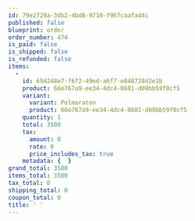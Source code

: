 ```yaml
---
id: 79e2729a-3db2-4bd8-9710-f967caafad4c
published: false
blueprint: order
order_number: 474
is_paid: false
is_shipped: false
is_refunded: false
items:
  -
    id: 694248e7-f6f2-49ed-a6f7-e848728d2e1b
    product: 66e767a9-ee34-4dc4-8681-d09bb59f0cf5
    variant:
      variant: Polmaraton
      product: 66e767a9-ee34-4dc4-8681-d09bb59f0cf5
    quantity: 1
    total: 3500
    tax:
      amount: 0
      rate: 0
      price_includes_tax: true
    metadata: {  }
grand_total: 3500
items_total: 3500
tax_total: 0
shipping_total: 0
coupon_total: 0
title: ' '
---
```

